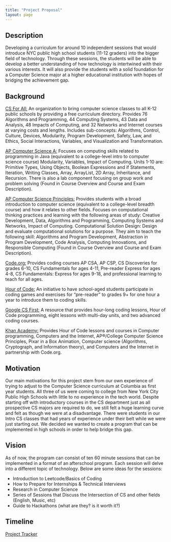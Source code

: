 ```yaml
---
title: "Project Proposal"
layout: page
---
```


<html lang="en">
<title>About | Blog Title</title>
<meta charset="utf-8">
<meta name="viewport" content="width=device-width, initial-scale=1.0">
<meta name="author" content="Blog Author">
<meta name="generator" content="Jekyll v4.2.2">
<link rel="canonical" href="http://localhost:4000/about/">

<link rel="stylesheet" href="/assets/css/frame.css">
<link rel="stylesheet" href="https://stackpath.bootstrapcdn.com/font-awesome/4.7.0/css/font-awesome.min.css" integrity="sha384-wvfXpqpZZVQGK6TAh5PVlGOfQNHSoD2xbE+QkPxCAFlNEevoEH3Sl0sibVcOQVnN" crossorigin="anonymous">

<link rel="alternate" href="/feed.xml" type="application/atom+xml" title="Blog Title">


<article>
  <h2 id="installation">Description</h2>

  <p>Developing a curriculum for around 10 independent sessions that would introduce NYC public high school students (11-12 graders) into the bigger field of technology. Through these sessions, the students will be able to develop a better understanding of how technology is intertwined with their various interests. It will also provide the students with a solid foundation for a Computer Science major at a higher educational institution with hopes of bridging the achievement gap. </p>

  <h2 id="features">Background</h2>

  <p>
    <a href="https://www.csforall.org/projects_and_programs/curriculum_directory/">CS For All:</a> An organization to bring computer science classes to all K-12 public schools by providing a free curriculum directory. Provides 76 Algorithms and Programming, 44 Computing Systems, 43 Data and Analysis, 48 Impacts of Computing, and 32 Networks and Internet courses at varying costs and lengths. Includes sub-concepts: Algorithms, Control, Culture, Devices, Modularity, Program Development, Safety, Law, and Ethics, Social Interactions, Variables, and Visualization and Transformation.
  </p>

  <p>
    <a href="https://apcentral.collegeboard.org/courses/ap-computer-science-a">AP Computer Science A:</a> Focuses on computing skills related to programming in Java (equivalent to a college-level intro to computer science course) Modularity, Variables, Impact of Computing. Units 1-10 are: Primitive Types, Using Objects, Boolean Expressions and if Statements, Iteration, Writing Classes, Array, ArrayList, 2D Array, Inheritance, and Recursion. There is also a lab component focusing on group work and problem solving (Found in Course Overview and  Course and Exam Description).
  </p>

  <p>
    <a href="https://apcentral.collegeboard.org/courses/ap-computer-science-principles/course">AP Computer Science Principles:</a> Provides students with a broad introduction to computer science (equivalent to a college-level breadth course) and how it relates to other fields. Focuses on computational thinking practices and learning with the following areas of study: Creative Development, Data, Algorithms and Programming, Computing Systems and Networks, Impact of Computing. Computational Solution Design: Design and evaluate computational solutions for a purpose. They aim to teach the following skill: Algorithms and Program Development, Abstraction in Program Development, Code Analysis, Computing Innovations, and Responsible Computing (Found in Course Overview and Course and Exam Description).
  </p>

  <p>
    <a href="https://studio.code.org/courses?view=teacher">Code.org:</a> Provides coding courses AP CSA, AP CSP, CS Discoveries for grades 6-10, CS Fundamentals for ages 4-11, Pre-reader Express for ages 4-8, CS Fundamentals: Express for ages 9-18, and professional learning to teach for all ages.
  </p>

  <p>
    <a href="https://hourofcode.com/us/learn">Hour of Code:</a> An initiative to have school-aged students participate in coding games and exercises for “pre-reader” to grades 9+ for one hour a year to introduce them to coding skills.
  </p>

  <p>
    <a href="https://csfirst.withgoogle.com/c/cs-first/en/curriculum.html">Google CS First:</a> A resource that provides hour-long coding lessons, Hour of Code programming, eight lessons with multi-day units, and two advanced coding courses.
  </p>

  <p>
    <a href="https://www.khanacademy.org/computing">Khan Academy:</a> Provides Hour of Code lessons and courses in Computer programming, Computers and the Internet, AP®︎/College Computer Science Principles, Pixar in a Box Animation, Computer science (Algorithms, Cryptograph, and Information theory), and Computers and the Internet in partnership with Code.org.
  </p>

<h2 id="based-on">Motivation</h2>

<p>Our main motivations for this project stem from our own experience of trying to adjust to the Computer Science curriculum at Columbia as first year students. All three of us were coming to college from New York City Public High Schools with little to no experience in the tech world. Despite starting off with introductory courses in the CS department just as all prospective CS majors are required to do, we still felt a huge learning curve and felt as though we were at a disadvantage. There were students in our Intro CS classes that had years of experience under their belt while we were just starting out. We decided we wanted to create a program that can be implemented in high schools in order to help bridge this gap. </p>

<h2 id="installation-jekyll-remote-theme-method">Vision</h2>

<p>As of now, the program can consist of ten 60 minute sessions that can be implemented in a format of an afterschool program. Each session will delve into a different topic of technology. Below are some ideas for the sessions:</p>
<ul>
  <li>Introduction to Leetcode/Basics of Coding</li>
  <li>How to Prepare for Internships & Technical Interviews</li>
  <li>Research in Computer Science</li>
  <li>Series of Sessions that Discuss the Intersection of CS and other fields (English, Music, etc)</li>
  <li>Guide to Hackathons (what are they? is it worth it?)</li>
  
</ul>

<h2 id="license">Timeline</h2>

<p><a href="https://docs.google.com/document/d/1pTSZL15rSLl_Jj5YSeOfzWleQpNxW4bNXGXWxFUGg00/edit">Project Tracker</a></p>

